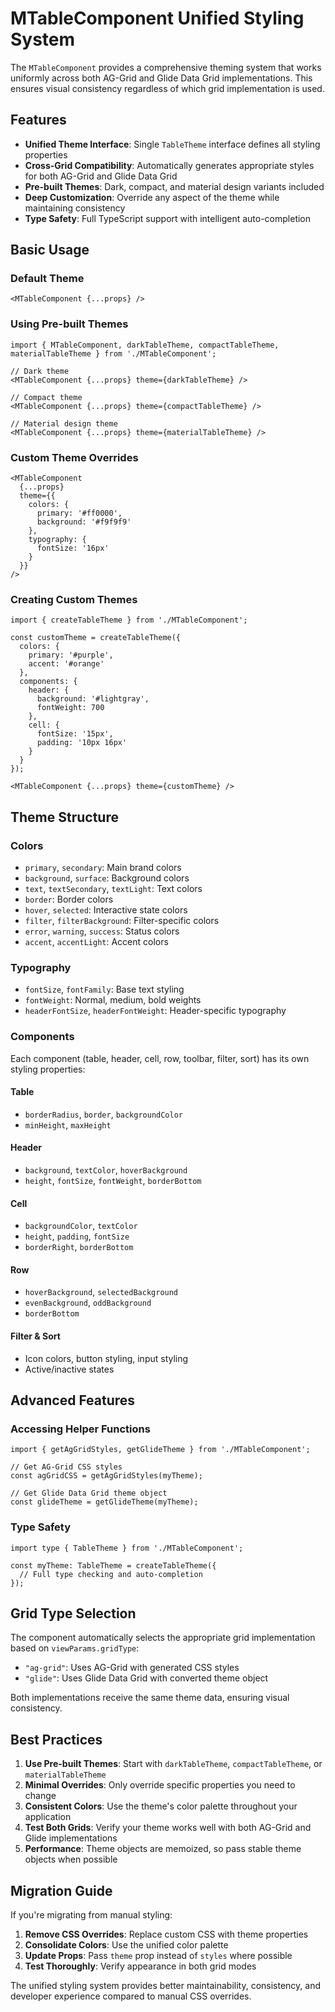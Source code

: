 # MTableComponent Unified Styling System

The `MTableComponent` provides a comprehensive theming system that works uniformly across both AG-Grid and Glide Data Grid implementations. This ensures visual consistency regardless of which grid implementation is used.

## Features

- **Unified Theme Interface**: Single `TableTheme` interface defines all styling properties
- **Cross-Grid Compatibility**: Automatically generates appropriate styles for both AG-Grid and Glide Data Grid
- **Pre-built Themes**: Dark, compact, and material design variants included
- **Deep Customization**: Override any aspect of the theme while maintaining consistency
- **Type Safety**: Full TypeScript support with intelligent auto-completion

## Basic Usage

### Default Theme
```tsx
<MTableComponent {...props} />
```

### Using Pre-built Themes
```tsx
import { MTableComponent, darkTableTheme, compactTableTheme, materialTableTheme } from './MTableComponent';

// Dark theme
<MTableComponent {...props} theme={darkTableTheme} />

// Compact theme
<MTableComponent {...props} theme={compactTableTheme} />

// Material design theme
<MTableComponent {...props} theme={materialTableTheme} />
```

### Custom Theme Overrides
```tsx
<MTableComponent 
  {...props} 
  theme={{
    colors: { 
      primary: '#ff0000',
      background: '#f9f9f9' 
    },
    typography: { 
      fontSize: '16px' 
    }
  }} 
/>
```

### Creating Custom Themes
```tsx
import { createTableTheme } from './MTableComponent';

const customTheme = createTableTheme({
  colors: { 
    primary: '#purple',
    accent: '#orange'
  },
  components: { 
    header: { 
      background: '#lightgray',
      fontWeight: 700
    },
    cell: {
      fontSize: '15px',
      padding: '10px 16px'
    }
  }
});

<MTableComponent {...props} theme={customTheme} />
```

## Theme Structure

### Colors
- `primary`, `secondary`: Main brand colors
- `background`, `surface`: Background colors
- `text`, `textSecondary`, `textLight`: Text colors
- `border`: Border colors
- `hover`, `selected`: Interactive state colors
- `filter`, `filterBackground`: Filter-specific colors
- `error`, `warning`, `success`: Status colors
- `accent`, `accentLight`: Accent colors

### Typography
- `fontSize`, `fontFamily`: Base text styling
- `fontWeight`: Normal, medium, bold weights
- `headerFontSize`, `headerFontWeight`: Header-specific typography

### Components
Each component (table, header, cell, row, toolbar, filter, sort) has its own styling properties:

#### Table
- `borderRadius`, `border`, `backgroundColor`
- `minHeight`, `maxHeight`

#### Header
- `background`, `textColor`, `hoverBackground`
- `height`, `fontSize`, `fontWeight`, `borderBottom`

#### Cell
- `backgroundColor`, `textColor`
- `height`, `padding`, `fontSize`
- `borderRight`, `borderBottom`

#### Row
- `hoverBackground`, `selectedBackground`
- `evenBackground`, `oddBackground`
- `borderBottom`

#### Filter & Sort
- Icon colors, button styling, input styling
- Active/inactive states

## Advanced Features

### Accessing Helper Functions
```tsx
import { getAgGridStyles, getGlideTheme } from './MTableComponent';

// Get AG-Grid CSS styles
const agGridCSS = getAgGridStyles(myTheme);

// Get Glide Data Grid theme object
const glideTheme = getGlideTheme(myTheme);
```

### Type Safety
```tsx
import type { TableTheme } from './MTableComponent';

const myTheme: TableTheme = createTableTheme({
  // Full type checking and auto-completion
});
```

## Grid Type Selection

The component automatically selects the appropriate grid implementation based on `viewParams.gridType`:
- `"ag-grid"`: Uses AG-Grid with generated CSS styles
- `"glide"`: Uses Glide Data Grid with converted theme object

Both implementations receive the same theme data, ensuring visual consistency.

## Best Practices

1. **Use Pre-built Themes**: Start with `darkTableTheme`, `compactTableTheme`, or `materialTableTheme`
2. **Minimal Overrides**: Only override specific properties you need to change
3. **Consistent Colors**: Use the theme's color palette throughout your application
4. **Test Both Grids**: Verify your theme works well with both AG-Grid and Glide implementations
5. **Performance**: Theme objects are memoized, so pass stable theme objects when possible

## Migration Guide

If you're migrating from manual styling:

1. **Remove CSS Overrides**: Replace custom CSS with theme properties
2. **Consolidate Colors**: Use the unified color palette
3. **Update Props**: Pass `theme` prop instead of `styles` where possible
4. **Test Thoroughly**: Verify appearance in both grid modes

The unified styling system provides better maintainability, consistency, and developer experience compared to manual CSS overrides.
